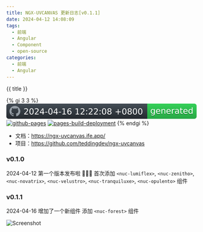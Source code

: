 ```yaml
---
title: NGX-UVCANVAS 更新日志[v0.1.1]
date: 2024-04-12 14:08:09
tags:
  - 前端
  - Angular
  - Component
  - open-source
categories:
  - 前端
  - Angular
---
```


{{ title }}
<!-- more -->
{% gi 3 3 %}
[![pages-generated](https://raw.githubusercontent.com/teddingdev/ngx-uvcanvas/github-pages/generated.svg)](https://raw.githubusercontent.com/teddingdev/ngx-uvcanvas/github-pages/generated.svg)
[![github-pages](https://github.com/teddingdev/ngx-uvcanvas/actions/workflows/github-pages.yaml/badge.svg)](https://github.com/teddingdev/ngx-uvcanvas/actions/workflows/github-pages.yml)
[![pages-build-deployment](https://github.com/teddingdev/ngx-uvcanvas/actions/workflows/pages/pages-build-deployment/badge.svg)](https://github.com/teddingdev/ngx-uvcanvas/actions/workflows/pages/pages-build-deployment)
{% endgi %}

- 文档：https://ngx-uvcanvas.ife.app/
- 项目：https://github.com/teddingdev/ngx-uvcanvas

### v0.1.0
2024-04-12 第一个版本发布啦 🎉🎉🎉
首次添加 `<nuc-lumiflex>`, `<nuc-zenitho>`, `<nuc-novatrix>`, `<nuc-velustro>`, `<nuc-tranquiluxe>`, `<nuc-opulento>` 组件
### v0.1.1 
2024-04-16 增加了一个新组件
添加 `<nuc-forest>` 组件

![Screenshot](https://ngx-uvcanvas.ife.app/assets/png/Screenshot.png)